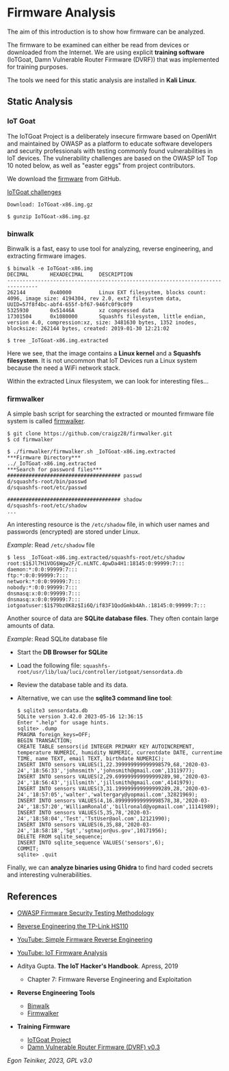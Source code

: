 # Firmware Analysis

The aim of this introduction is to show how firmware can be analyzed.

The firmware to be examined can either be read from devices or downloaded 
from the Internet.
We are using explicit **training software** (IoTGoat, Damn Vulnerable Router Firmware (DVRF)) 
that was implemented for training purposes.

The tools we need for this static analysis are installed in **Kali Linux**.

## Static Analysis 

### IoT Goat 

The IoTGoat Project is a deliberately insecure firmware based on OpenWrt and maintained by OWASP as a platform 
to educate software developers and security professionals with testing commonly found vulnerabilities in IoT devices. 
The vulnerability challenges are based on the OWASP IoT Top 10 noted below, as well as "easter eggs" from project contributors.

We download the [firmware](https://github.com/OWASP/IoTGoat/releases) from GitHub.

[IoTGoat challenges](https://github.com/OWASP/IoTGoat/wiki/IoTGoat-challenges)
```
Download: IoTGoat-x86.img.gz

$ gunzip IoTGoat-x86.img.gz
```

### binwalk

Binwalk is a fast, easy to use tool for analyzing, reverse engineering, 
and extracting firmware images.

```
$ binwalk -e IoTGoat-x86.img 
DECIMAL       HEXADECIMAL     DESCRIPTION
--------------------------------------------------------------------------------
262144        0x40000         Linux EXT filesystem, blocks count: 4096, image size: 4194304, rev 2.0, ext2 filesystem data, UUID=57f8f4bc-abf4-655f-bf67-946fc0f9c0f9
5325930       0x51446A        xz compressed data
17301504      0x1080000       Squashfs filesystem, little endian, version 4.0, compression:xz, size: 3481630 bytes, 1352 inodes, blocksize: 262144 bytes, created: 2019-01-30 12:21:02

$ tree _IoTGoat-x86.img.extracted
```
Here we see, that the image contains a **Linux kernel** and a **Squashfs filesystem**.
It is not uncommon that IoT Devices run a Linux system because the need a WiFi network stack.

Within the extracted Linux filesystem, we can look for interesting files...


### firmwalker

A simple bash script for searching the extracted or mounted firmware file system is called 
[firmwalker](https://github.com/craigz28/firmwalker).
```
$ git clone https://github.com/craigz28/firmwalker.git
$ cd firmwalker

$ ./firmwalker/firmwalker.sh _IoTGoat-x86.img.extracted
***Firmware Directory***
../_IoTGoat-x86.img.extracted
***Search for password files***
##################################### passwd
d/squashfs-root/bin/passwd
d/squashfs-root/etc/passwd

##################################### shadow
d/squashfs-root/etc/shadow
...
```

An interesting resource is the `/etc/shadow` file, in which user names 
and passwords (encrypted) are stored under Linux.

_Example_: Read `/etc/shadow` file
```
$ less _IoTGoat-x86.img.extracted/squashfs-root/etc/shadow
root:$1$Jl7H1VOG$Wgw2F/C.nLNTC.4pwDa4H1:18145:0:99999:7:::
daemon:*:0:0:99999:7:::
ftp:*:0:0:99999:7:::
network:*:0:0:99999:7:::
nobody:*:0:0:99999:7:::
dnsmasq:x:0:0:99999:7:::
dnsmasq:x:0:0:99999:7:::
iotgoatuser:$1$79bz0K8z$Ii6Q/if83F1QodGmkb4Ah.:18145:0:99999:7:::
```

Another source of data are **SQLite database files**. 
They often contain large amounts of data.

_Example_: Read SQLite database file
* Start the **DB Browser for SQLite**
* Load the following file: `squashfs-root/usr/lib/lua/luci/controller/iotgoat/sensordata.db`
* Review the database table and its data.

* Alternative, we can use the **sqlite3 command line tool**:
    ```
    $ sqlite3 sensordata.db 
    SQLite version 3.42.0 2023-05-16 12:36:15
    Enter ".help" for usage hints.
    sqlite> .dump
    PRAGMA foreign_keys=OFF;
    BEGIN TRANSACTION;
    CREATE TABLE sensors(id INTEGER PRIMARY KEY AUTOINCREMENT, temperature NUMERIC, humidity NUMERIC, currentdate DATE, currentime TIME, name TEXT, email TEXT, birthdate NUMERIC);
    INSERT INTO sensors VALUES(1,22.399999999999998579,68,'2020-03-24','18:56:33','johnsmith','johnsmith@gmail.com',1311977);
    INSERT INTO sensors VALUES(2,29.699999999999999289,98,'2020-03-24','18:56:43','jillsmith','jillsmith@gmail.com',4141979);
    INSERT INTO sensors VALUES(3,31.199999999999999289,28,'2020-03-24','18:57:05','walter','waltergary@yopmail.com',32821969);
    INSERT INTO sensors VALUES(4,16.899999999999998578,38,'2020-03-24','18:57:20','WilliamRonald','billronald@yopmail.com',11141989);
    INSERT INTO sensors VALUES(5,35,78,'2020-03-24','18:58:04','Test','TstUser@aol.com',12121990);
    INSERT INTO sensors VALUES(6,35,88,'2020-03-24','18:58:18','Sgt','sgtmajor@us.gov',10171956);
    DELETE FROM sqlite_sequence;
    INSERT INTO sqlite_sequence VALUES('sensors',6);
    COMMIT;
    sqlite> .quit
    ```


Finally, we can **analyze binaries using Ghidra** to find hard coded secrets and 
interesting vulnerabilities.


## References
* [OWASP Firmware Security Testing Methodology](https://scriptingxss.gitbook.io/firmware-security-testing-methodology/)

* [Reverse Engineering the TP-Link HS110](https://www.softscheck.com/en/reverse-engineering-tp-link-hs110/)
* [YouTube: Simple Firmware Reverse Engineering](https://youtu.be/oqk3cU7ekag)
* [YouTube: IoT Firmware Analysis](https://youtu.be/bwZlwIOMkJE)

* Aditya Gupta. **The IoT Hacker's Handbook**. Apress, 2019
	* Chapter 7: Firmware Reverse Engineering and Exploitation  

* **Reverse Engineering Tools**
    * [Binwalk](https://github.com/ReFirmLabs/binwalk)
    * [Firmwalker](https://github.com/craigz28/firmwalker)

* **Training Firmware**
    * [IoTGoat Project](https://github.com/OWASP/IoTGoat)
    * [Damn Vulnerable Router Firmware (DVRF) v0.3](https://github.com/praetorian-inc/DVRF/tree/master/Firmware)



*Egon Teiniker, 2023, GPL v3.0*
